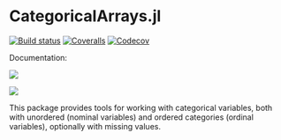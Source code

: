 CategoricalArrays.jl
==================

[![Build status](https://github.com/JuliaData/CategoricalArrays.jl/workflows/CI/badge.svg)](https://github.com/JuliaData/CategoricalArrays.jl/actions?query=workflow%3ACI+branch%3Amaster)
[![Coveralls](https://coveralls.io/repos/github/JuliaData/CategoricalArrays.jl/badge.svg)](https://coveralls.io/github/JuliaData/CategoricalArrays.jl)
[![Codecov](https://codecov.io/gh/JuliaData/CategoricalArrays.jl/branch/master/graph/badge.svg)](https://codecov.io/gh/JuliaData/CategoricalArrays.jl)

Documentation:

[![](https://img.shields.io/badge/docs-stable-blue.svg)](https://juliadata.github.io/CategoricalArrays.jl/stable)

[![](https://img.shields.io/badge/docs-dev-blue.svg)](https://juliadata.github.io/CategoricalArrays.jl/dev)

This package provides tools for working with categorical variables, both with unordered (nominal variables) and ordered categories (ordinal variables), optionally with missing values.

